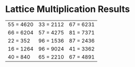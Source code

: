 # Lattice Multiplication Results

|   |   |   |
|---|---|---|
| 55 = 4620 | 33 = 2112 | 67 = 6231 |
| 66 = 6204 | 57 = 4275 | 81 = 7371 |
| 22 = 352 | 96 = 1536 | 87 = 2436 |
| 16 = 1264 | 96 = 9024 | 41 = 3362 |
| 40 = 840 | 65 = 2210 | 67 = 4891 |
